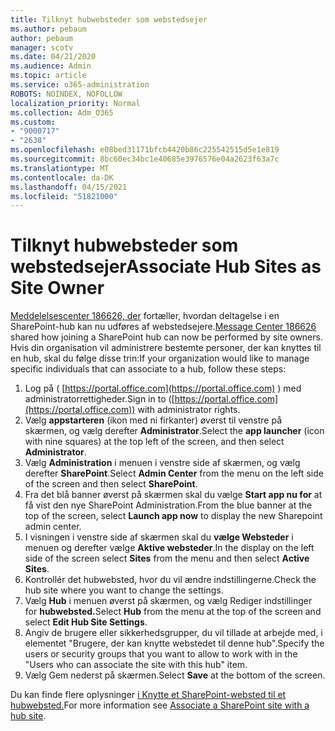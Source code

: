 ```yaml
---
title: Tilknyt hubwebsteder som webstedsejer
ms.author: pebaum
author: pebaum
manager: scotv
ms.date: 04/21/2020
ms.audience: Admin
ms.topic: article
ms.service: o365-administration
ROBOTS: NOINDEX, NOFOLLOW
localization_priority: Normal
ms.collection: Adm_O365
ms.custom:
- "9000717"
- "2638"
ms.openlocfilehash: e08bed31171bfcb4420b86c225542515d5e1e819
ms.sourcegitcommit: 8bc60ec34bc1e40685e3976576e04a2623f63a7c
ms.translationtype: MT
ms.contentlocale: da-DK
ms.lasthandoff: 04/15/2021
ms.locfileid: "51821000"
---
```

# <a name="associate-hub-sites-as-site-owner"></a><span data-ttu-id="13fe4-102">Tilknyt hubwebsteder som webstedsejer</span><span class="sxs-lookup"><span data-stu-id="13fe4-102">Associate Hub Sites as Site Owner</span></span>

<span data-ttu-id="13fe4-103">[Meddelelsescenter 186626, der](https://admin.microsoft.com/Adminportal/Home?source=applauncher#/MessageCenter?id=MC186626) fortæller, hvordan deltagelse i en SharePoint-hub kan nu udføres af webstedsejere.</span><span class="sxs-lookup"><span data-stu-id="13fe4-103">[Message Center 186626](https://admin.microsoft.com/Adminportal/Home?source=applauncher#/MessageCenter?id=MC186626) shared how joining a SharePoint hub can now be performed by site owners.</span></span> <span data-ttu-id="13fe4-104">Hvis din organisation vil administrere bestemte personer, der kan knyttes til en hub, skal du følge disse trin:</span><span class="sxs-lookup"><span data-stu-id="13fe4-104">If your organization would like to manage specific individuals that can associate to a hub, follow these steps:</span></span> 

1. <span data-ttu-id="13fe4-105">Log på ( [https://portal.office.com](https://portal.office.com) ) med administratorrettigheder.</span><span class="sxs-lookup"><span data-stu-id="13fe4-105">Sign in to ([https://portal.office.com](https://portal.office.com)) with administrator rights.</span></span>
2. <span data-ttu-id="13fe4-106">Vælg **appstarteren** (ikon med ni firkanter) øverst til venstre på skærmen, og vælg derefter **Administrator**.</span><span class="sxs-lookup"><span data-stu-id="13fe4-106">Select the **app launcher** (icon with nine squares) at the top left of the screen, and then select **Administrator**.</span></span>
3. <span data-ttu-id="13fe4-107">Vælg **Administration** i menuen i venstre side af skærmen, og vælg derefter **SharePoint**.</span><span class="sxs-lookup"><span data-stu-id="13fe4-107">Select **Admin Center** from the menu on the left side of the screen and then select **SharePoint**.</span></span>
4. <span data-ttu-id="13fe4-108">Fra det blå banner øverst på skærmen skal du vælge **Start app nu for** at få vist den nye SharePoint Administration.</span><span class="sxs-lookup"><span data-stu-id="13fe4-108">From the blue banner at the top of the screen, select **Launch app now** to display the new Sharepoint admin center.</span></span>
5. <span data-ttu-id="13fe4-109">I visningen i venstre side af skærmen skal du **vælge Websteder** i menuen og derefter vælge **Aktive websteder**.</span><span class="sxs-lookup"><span data-stu-id="13fe4-109">In the display on the left side of the screen select **Sites** from the menu and then select **Active Sites**.</span></span>
6. <span data-ttu-id="13fe4-110">Kontrollér det hubwebsted, hvor du vil ændre indstillingerne.</span><span class="sxs-lookup"><span data-stu-id="13fe4-110">Check the hub site where you want to change the settings.</span></span>
7. <span data-ttu-id="13fe4-111">Vælg **Hub** i menuen øverst på skærmen, og vælg Rediger indstillinger for **hubwebsted.**</span><span class="sxs-lookup"><span data-stu-id="13fe4-111">Select **Hub** from the menu at the top of the screen and select **Edit Hub Site Settings**.</span></span>
8. <span data-ttu-id="13fe4-112">Angiv de brugere eller sikkerhedsgrupper, du vil tillade at arbejde med, i elementet "Brugere, der kan knytte webstedet til denne hub".</span><span class="sxs-lookup"><span data-stu-id="13fe4-112">Specify the users or security groups that you want to allow to work with in the "Users who can associate the site with this hub" item.</span></span>
9. <span data-ttu-id="13fe4-113">Vælg  Gem nederst på skærmen.</span><span class="sxs-lookup"><span data-stu-id="13fe4-113">Select **Save** at the bottom of the screen.</span></span>

<span data-ttu-id="13fe4-114">Du kan finde flere oplysninger [i Knytte et SharePoint-websted til et hubwebsted.](https://support.office.com/article/associate-a-sharepoint-site-with-a-hub-site-ae0009fd-af04-4d3d-917d-88edb43efc05)</span><span class="sxs-lookup"><span data-stu-id="13fe4-114">For more information see [Associate a SharePoint site with a hub site](https://support.office.com/article/associate-a-sharepoint-site-with-a-hub-site-ae0009fd-af04-4d3d-917d-88edb43efc05).</span></span> 